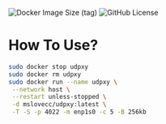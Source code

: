 ![Docker Image Size (tag)](https://img.shields.io/docker/image-size/dextercai/udpxy/latest)
![GitHub License](https://img.shields.io/github/license/dextercai/udpxy_docker)

# How To Use?

```bash
sudo docker stop udpxy
sudo docker rm udpxy
sudo docker run --name udpxy \
 --network host \
 --restart unless-stopped \
 -d mslovecc/udpxy:latest \
 -T -S -p 4022 -m enp1s0 -c 5 -B 256kb
```
